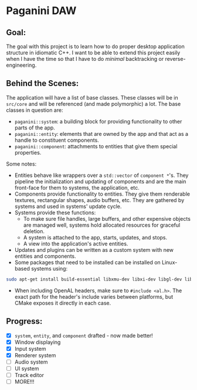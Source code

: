 # Paganini DAW

## Goal:

The goal with this project is to learn how to do proper desktop application structure in idiomatic C++. I want to be
able to extend this project easily when I have the time so that I have to do *minimal* backtracking or
reverse-engineering.

## Behind the Scenes:

The application will have a list of base classes. These classes will be in `src/core` and will be referenced (and made
polymorphic) a lot. The base classes in question are:

- `paganini::system`: a building block for providing functionality to other parts of the app.
- `paganini::entity`: elements that are owned by the app and that act as a handle to constituent components.
- `paganini::component`: attachments to entities that give them special properties.

Some notes:

- Entities behave like wrappers over a `std::vector` of `component *`'s. They pipeline the initialization and updating
  of components and are the main front-face for them to systems, the application, etc.
- Components provide functionality to entities. They give them renderable textures, rectangular shapes, audio buffers,
  etc. They are gathered by systems and used in systems' update cycle.
- Systems provide these functions:
  - To make sure file handles, large buffers, and other expensive objects are managed well, systems hold allocated
    resources for graceful deletion. 
  - A system is attached to the app, starts, updates, and stops.
  - A view into the application's active entities.
- Updates and plugins can be written as a custom system with new entities and components.
- Some packages that need to be installed can be installed on Linux-based systems using:
```bash
sudo apt-get install build-essential libxmu-dev libxi-dev libgl-dev libglfw3-dev libopenal-dev
```
- When including OpenAL headers, make sure to `#include <al.h>`. The exact path for the header's include varies between
  platforms, but CMake exposes it directly in each case.

## Progress:

- [x] `system`, `entity`, and `component` drafted - now made better!
- [x] Window displaying
- [x] Input system
- [x] Renderer system
- [ ] Audio system
- [ ] UI system
- [ ] Track editor
- [ ] MORE!!!
